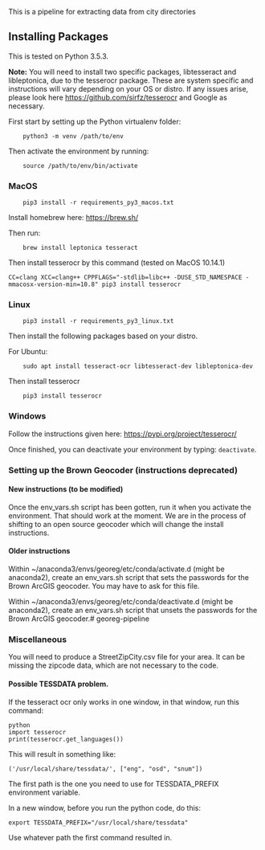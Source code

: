 This is a pipeline for extracting data from city directories


## Installing Packages

This is tested on Python 3.5.3.

**Note:** You will need to install two specific packages, libtesseract and libleptonica, due to the tesserocr package. These are system specific and instructions will vary depending on your OS or distro. If any issues arise, please look here https://github.com/sirfz/tesserocr and Google as necessary.

First start by setting up the Python virtualenv folder:

``` 
    python3 -m venv /path/to/env
```

Then activate the environment by running:

```
    source /path/to/env/bin/activate
```

### MacOS

```
    pip3 install -r requirements_py3_macos.txt
```

Install homebrew here: https://brew.sh/

Then run:

``` 
    brew install leptonica tesseract
```

Then install tesserocr by this command (tested on MacOS 10.14.1)


```CC=clang XCC=clang++ CPPFLAGS="-stdlib=libc++ -DUSE_STD_NAMESPACE -mmacosx-version-min=10.8" pip3 install tesserocr```

### Linux

```
    pip3 install -r requirements_py3_linux.txt
```

Then install the following packages based on your distro. 

For Ubuntu:

``` 
    sudo apt install tesseract-ocr libtesseract-dev libleptonica-dev
```

Then install tesserocr

```
    pip3 install tesserocr
```

### Windows

Follow the instructions given here: https://pypi.org/project/tesserocr/



Once finished, you can deactivate your environment by typing: `deactivate`. 

### Setting up the Brown Geocoder (instructions deprecated)

#### New instructions (to be modified)

Once the env_vars.sh script has been gotten, run it when you activate the environment. That should work at the moment. We are in the process of shifting to an open source geocoder which will change the install instructions. 

#### Older instructions

Within ~/anaconda3/envs/georeg/etc/conda/activate.d (might be anaconda2), create an env_vars.sh script that sets the passwords for the Brown ArcGIS geocoder.  You may have to ask for this file.

Within ~/anaconda3/envs/georeg/etc/conda/deactivate.d (might be anaconda2), create an env_vars.sh script that unsets the passwords for the Brown ArcGIS geocoder.# georeg-pipeline

### Miscellaneous 

You will need to produce a StreetZipCity.csv file for your area.  It can be missing the zipcode data, which are not necessary to the code.

#### Possible TESSDATA problem. 

If the tesseract ocr only works in one window, in that window, run this command:

```` 
python
import tesserocr
print(tesserocr.get_languages())
````

This will result in something like:

````
('/usr/local/share/tessdata/', ["eng", "osd", "snum"])
````

The first path is the one you need to use for TESSDATA_PREFIX environment variable. 

In a new window, before you run the python code, do this:

```` export TESSDATA_PREFIX="/usr/local/share/tessdata" ````

Use whatever path the first command resulted in. 



